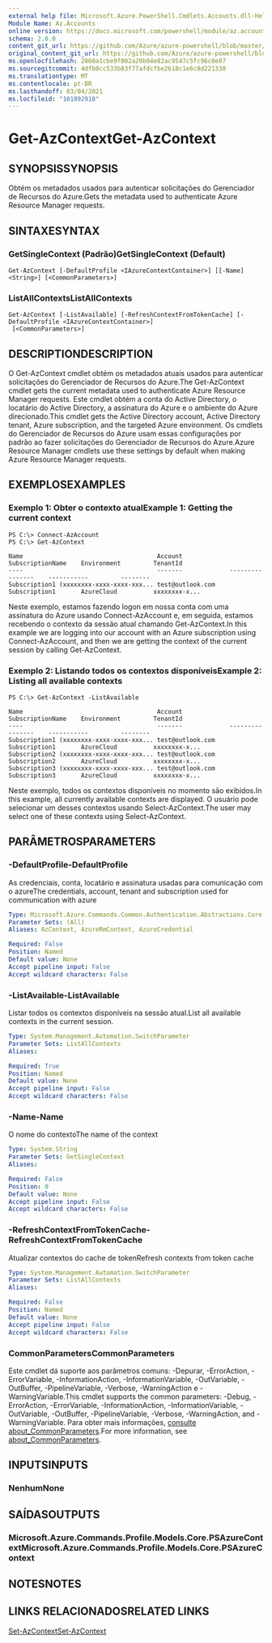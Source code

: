 ```yaml
---
external help file: Microsoft.Azure.PowerShell.Cmdlets.Accounts.dll-Help.xml
Module Name: Az.Accounts
online version: https://docs.microsoft.com/powershell/module/az.accounts/get-azcontext
schema: 2.0.0
content_git_url: https://github.com/Azure/azure-powershell/blob/master/src/Accounts/Accounts/help/Get-AzContext.md
original_content_git_url: https://github.com/Azure/azure-powershell/blob/master/src/Accounts/Accounts/help/Get-AzContext.md
ms.openlocfilehash: 2060a1cbe9f002a20b94e82ac9547c5fc96c0e07
ms.sourcegitcommit: 4dfb0cc533b83f77afdcfbe2618c1e6c8d221330
ms.translationtype: MT
ms.contentlocale: pt-BR
ms.lasthandoff: 03/04/2021
ms.locfileid: "101892918"
---
```

# <span data-ttu-id="b9e7a-101">Get-AzContext</span><span class="sxs-lookup"><span data-stu-id="b9e7a-101">Get-AzContext</span></span>

## <span data-ttu-id="b9e7a-102">SYNOPSIS</span><span class="sxs-lookup"><span data-stu-id="b9e7a-102">SYNOPSIS</span></span>
<span data-ttu-id="b9e7a-103">Obtém os metadados usados para autenticar solicitações do Gerenciador de Recursos do Azure.</span><span class="sxs-lookup"><span data-stu-id="b9e7a-103">Gets the metadata used to authenticate Azure Resource Manager requests.</span></span>

## <span data-ttu-id="b9e7a-104">SINTAXE</span><span class="sxs-lookup"><span data-stu-id="b9e7a-104">SYNTAX</span></span>

### <span data-ttu-id="b9e7a-105">GetSingleContext (Padrão)</span><span class="sxs-lookup"><span data-stu-id="b9e7a-105">GetSingleContext (Default)</span></span>
```
Get-AzContext [-DefaultProfile <IAzureContextContainer>] [[-Name] <String>] [<CommonParameters>]
```

### <span data-ttu-id="b9e7a-106">ListAllContexts</span><span class="sxs-lookup"><span data-stu-id="b9e7a-106">ListAllContexts</span></span>
```
Get-AzContext [-ListAvailable] [-RefreshContextFromTokenCache] [-DefaultProfile <IAzureContextContainer>]
 [<CommonParameters>]
```

## <span data-ttu-id="b9e7a-107">DESCRIPTION</span><span class="sxs-lookup"><span data-stu-id="b9e7a-107">DESCRIPTION</span></span>
<span data-ttu-id="b9e7a-108">O Get-AzContext cmdlet obtém os metadados atuais usados para autenticar solicitações do Gerenciador de Recursos do Azure.</span><span class="sxs-lookup"><span data-stu-id="b9e7a-108">The Get-AzContext cmdlet gets the current metadata used to authenticate Azure Resource Manager requests.</span></span>
<span data-ttu-id="b9e7a-109">Este cmdlet obtém a conta do Active Directory, o locatário do Active Directory, a assinatura do Azure e o ambiente do Azure direcionado.</span><span class="sxs-lookup"><span data-stu-id="b9e7a-109">This cmdlet gets the Active Directory account, Active Directory tenant, Azure subscription, and the targeted Azure environment.</span></span>
<span data-ttu-id="b9e7a-110">Os cmdlets do Gerenciador de Recursos do Azure usam essas configurações por padrão ao fazer solicitações do Gerenciador de Recursos do Azure.</span><span class="sxs-lookup"><span data-stu-id="b9e7a-110">Azure Resource Manager cmdlets use these settings by default when making Azure Resource Manager requests.</span></span>

## <span data-ttu-id="b9e7a-111">EXEMPLOS</span><span class="sxs-lookup"><span data-stu-id="b9e7a-111">EXAMPLES</span></span>

### <span data-ttu-id="b9e7a-112">Exemplo 1: Obter o contexto atual</span><span class="sxs-lookup"><span data-stu-id="b9e7a-112">Example 1: Getting the current context</span></span>
```
PS C:\> Connect-AzAccount
PS C:\> Get-AzContext

Name                                     Account             SubscriptionName    Environment         TenantId
----                                     -------             ----------------    -----------         --------
Subscription1 (xxxxxxxx-xxxx-xxxx-xxx... test@outlook.com    Subscription1       AzureCloud          xxxxxxxx-x...
```

<span data-ttu-id="b9e7a-113">Neste exemplo, estamos fazendo logon em nossa conta com uma assinatura do Azure usando Connect-AzAccount e, em seguida, estamos recebendo o contexto da sessão atual chamando Get-AzContext.</span><span class="sxs-lookup"><span data-stu-id="b9e7a-113">In this example we are logging into our account with an Azure subscription using Connect-AzAccount, and then we are getting the context of the current session by calling Get-AzContext.</span></span>

### <span data-ttu-id="b9e7a-114">Exemplo 2: Listando todos os contextos disponíveis</span><span class="sxs-lookup"><span data-stu-id="b9e7a-114">Example 2: Listing all available contexts</span></span>
```
PS C:\> Get-AzContext -ListAvailable

Name                                     Account             SubscriptionName    Environment         TenantId
----                                     -------             ----------------    -----------         --------
Subscription1 (xxxxxxxx-xxxx-xxxx-xxx... test@outlook.com    Subscription1       AzureCloud          xxxxxxxx-x...
Subscription2 (xxxxxxxx-xxxx-xxxx-xxx... test@outlook.com    Subscription2       AzureCloud          xxxxxxxx-x...
Subscription3 (xxxxxxxx-xxxx-xxxx-xxx... test@outlook.com    Subscription3       AzureCloud          xxxxxxxx-x...
```

<span data-ttu-id="b9e7a-115">Neste exemplo, todos os contextos disponíveis no momento são exibidos.</span><span class="sxs-lookup"><span data-stu-id="b9e7a-115">In this example, all currently available contexts are displayed.</span></span>  <span data-ttu-id="b9e7a-116">O usuário pode selecionar um desses contextos usando Select-AzContext.</span><span class="sxs-lookup"><span data-stu-id="b9e7a-116">The user may select one of these contexts using Select-AzContext.</span></span>

## <span data-ttu-id="b9e7a-117">PARÂMETROS</span><span class="sxs-lookup"><span data-stu-id="b9e7a-117">PARAMETERS</span></span>

### <span data-ttu-id="b9e7a-118">-DefaultProfile</span><span class="sxs-lookup"><span data-stu-id="b9e7a-118">-DefaultProfile</span></span>
<span data-ttu-id="b9e7a-119">As credenciais, conta, locatário e assinatura usadas para comunicação com o azure</span><span class="sxs-lookup"><span data-stu-id="b9e7a-119">The credentials, account, tenant and subscription used for communication with azure</span></span>

```yaml
Type: Microsoft.Azure.Commands.Common.Authentication.Abstractions.Core.IAzureContextContainer
Parameter Sets: (All)
Aliases: AzContext, AzureRmContext, AzureCredential

Required: False
Position: Named
Default value: None
Accept pipeline input: False
Accept wildcard characters: False
```

### <span data-ttu-id="b9e7a-120">-ListAvailable</span><span class="sxs-lookup"><span data-stu-id="b9e7a-120">-ListAvailable</span></span>
<span data-ttu-id="b9e7a-121">Listar todos os contextos disponíveis na sessão atual.</span><span class="sxs-lookup"><span data-stu-id="b9e7a-121">List all available contexts in the current session.</span></span>

```yaml
Type: System.Management.Automation.SwitchParameter
Parameter Sets: ListAllContexts
Aliases:

Required: True
Position: Named
Default value: None
Accept pipeline input: False
Accept wildcard characters: False
```

### <span data-ttu-id="b9e7a-122">-Name</span><span class="sxs-lookup"><span data-stu-id="b9e7a-122">-Name</span></span>
<span data-ttu-id="b9e7a-123">O nome do contexto</span><span class="sxs-lookup"><span data-stu-id="b9e7a-123">The name of the context</span></span>

```yaml
Type: System.String
Parameter Sets: GetSingleContext
Aliases:

Required: False
Position: 0
Default value: None
Accept pipeline input: False
Accept wildcard characters: False
```

### <span data-ttu-id="b9e7a-124">-RefreshContextFromTokenCache</span><span class="sxs-lookup"><span data-stu-id="b9e7a-124">-RefreshContextFromTokenCache</span></span>
<span data-ttu-id="b9e7a-125">Atualizar contextos do cache de token</span><span class="sxs-lookup"><span data-stu-id="b9e7a-125">Refresh contexts from token cache</span></span>

```yaml
Type: System.Management.Automation.SwitchParameter
Parameter Sets: ListAllContexts
Aliases:

Required: False
Position: Named
Default value: None
Accept pipeline input: False
Accept wildcard characters: False
```

### <span data-ttu-id="b9e7a-126">CommonParameters</span><span class="sxs-lookup"><span data-stu-id="b9e7a-126">CommonParameters</span></span>
<span data-ttu-id="b9e7a-127">Este cmdlet dá suporte aos parâmetros comuns: -Depurar, -ErrorAction, -ErrorVariable, -InformationAction, -InformationVariable, -OutVariable, -OutBuffer, -PipelineVariable, -Verbose, -WarningAction e -WarningVariable.</span><span class="sxs-lookup"><span data-stu-id="b9e7a-127">This cmdlet supports the common parameters: -Debug, -ErrorAction, -ErrorVariable, -InformationAction, -InformationVariable, -OutVariable, -OutBuffer, -PipelineVariable, -Verbose, -WarningAction, and -WarningVariable.</span></span> <span data-ttu-id="b9e7a-128">Para obter mais informações, [consulte about_CommonParameters](http://go.microsoft.com/fwlink/?LinkID=113216).</span><span class="sxs-lookup"><span data-stu-id="b9e7a-128">For more information, see [about_CommonParameters](http://go.microsoft.com/fwlink/?LinkID=113216).</span></span>

## <span data-ttu-id="b9e7a-129">INPUTS</span><span class="sxs-lookup"><span data-stu-id="b9e7a-129">INPUTS</span></span>

### <span data-ttu-id="b9e7a-130">Nenhum</span><span class="sxs-lookup"><span data-stu-id="b9e7a-130">None</span></span>

## <span data-ttu-id="b9e7a-131">SAÍDAS</span><span class="sxs-lookup"><span data-stu-id="b9e7a-131">OUTPUTS</span></span>

### <span data-ttu-id="b9e7a-132">Microsoft.Azure.Commands.Profile.Models.Core.PSAzureContext</span><span class="sxs-lookup"><span data-stu-id="b9e7a-132">Microsoft.Azure.Commands.Profile.Models.Core.PSAzureContext</span></span>

## <span data-ttu-id="b9e7a-133">NOTES</span><span class="sxs-lookup"><span data-stu-id="b9e7a-133">NOTES</span></span>

## <span data-ttu-id="b9e7a-134">LINKS RELACIONADOS</span><span class="sxs-lookup"><span data-stu-id="b9e7a-134">RELATED LINKS</span></span>

[<span data-ttu-id="b9e7a-135">Set-AzContext</span><span class="sxs-lookup"><span data-stu-id="b9e7a-135">Set-AzContext</span></span>](./Set-AzContext.md)

